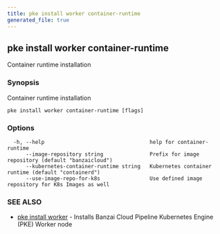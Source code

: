 ```yaml
---
title: pke install worker container-runtime
generated_file: true
---
```

## pke install worker container-runtime

Container runtime installation

### Synopsis

Container runtime installation

```
pke install worker container-runtime [flags]
```

### Options

```
  -h, --help                                  help for container-runtime
      --image-repository string               Prefix for image repository (default "banzaicloud")
      --kubernetes-container-runtime string   Kubernetes container runtime (default "containerd")
      --use-image-repo-for-k8s                Use defined image repository for K8s Images as well
```

### SEE ALSO

* [pke install worker](/docs/pke/cli/reference/pke_install_worker/)	 - Installs Banzai Cloud Pipeline Kubernetes Engine (PKE) Worker node


